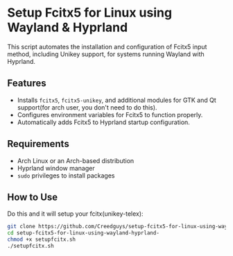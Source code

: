 # Setup Fcitx5 for Linux using Wayland & Hyprland

This script automates the installation and configuration of Fcitx5 input method, including Unikey support, for systems running Wayland with Hyprland.

## Features
- Installs `fcitx5`, `fcitx5-unikey`, and additional modules for GTK and Qt support(for arch user, you don't need to do this).
- Configures environment variables for Fcitx5 to function properly.
- Automatically adds Fcitx5 to Hyprland startup configuration.

## Requirements
- Arch Linux or an Arch-based distribution
- Hyprland window manager
- `sudo` privileges to install packages

## How to Use
Do this and it will setup your fcitx(unikey-telex):
   ```bash
   git clone https://github.com/Creedguys/setup-fcitx5-for-linux-using-wayland-hyprland-.git
   cd setup-fcitx5-for-linux-using-wayland-hyprland-
   chmod +x setupfcitx.sh
   ./setupfcitx.sh
   
